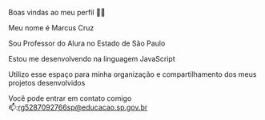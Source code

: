 Boas vindas ao meu perfil 💙💙

Meu nome é Marcus Cruz

Sou Professor do Alura no Estado de São Paulo

Estou me desenvolvendo na linguagem JavaScript

Utilizo esse espaço para minha organização e compartilhamento dos meus projetos desenvolvidos

Você pode entrar em contato comigo 📫:rg5287092766sp@educacao.sp.gov.br
